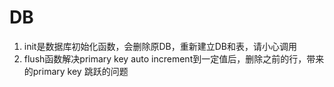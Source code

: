 # DB
1. init是数据库初始化函数，会删除原DB，重新建立DB和表，请小心调用
2. flush函数解决primary key auto increment到一定值后，删除之前的行，带来的primary key 跳跃的问题
